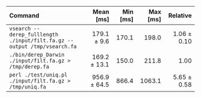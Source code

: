 | Command | Mean [ms] | Min [ms] | Max [ms] | Relative |
|:---|---:|---:|---:|---:|
| `vsearch --derep_fulllength ./input/filt.fa.gz --output /tmp/vsearch.fa` | 179.1 ± 9.6 | 170.1 | 198.0 | 1.06 ± 0.10 |
| `./bin/derep_Darwin ./input/filt.fa.gz > /tmp/derep.fa` | 169.2 ± 13.1 | 150.0 | 211.8 | 1.00 |
| `perl ./test/uniq.pl ./input/filt.fa.gz > /tmp/uniq.fa ` | 956.9 ± 64.5 | 866.4 | 1063.1 | 5.65 ± 0.58 |
